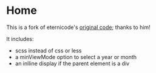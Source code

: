 # Home

This is a fork of eternicode's [original code](https://github.com/eternicode/bootstrap-datepicker);
thanks to him!

It includes:
  - scss instead of css or less
  - a minViewMode option to select a year or month
  - an inlline display if the parent element is a div
